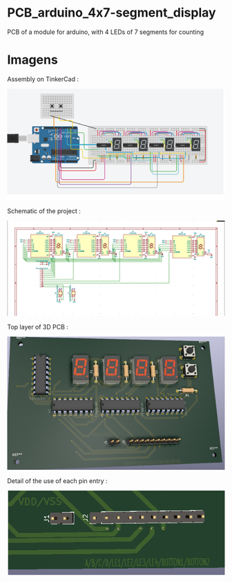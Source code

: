 # PCB_arduino_4x7-segment_display
PCB of a module for arduino, with 4 LEDs of 7 segments for counting


# Imagens

Assembly on TinkerCad : 

![Assembly on TinkerCad](https://github.com/Muzashii/PCB_arduino_4x7-segment_display/blob/main/Assembly%20on%20TinkerCad%20.png)

Schematic of the project : 

![Schematic of the project](https://github.com/Muzashii/PCB_arduino_4x7-segment_display/blob/main/Schematic%20of%20the%20project.png)

Top layer of 3D PCB : 

![Top layer of 3D PCB](https://github.com/Muzashii/PCB_arduino_4x7-segment_display/blob/main/Top%20layer%20of%203D%20PCB.png)

Detail of the use of each pin entry : 

![Detail of the use of each pin entry](https://github.com/Muzashii/PCB_arduino_4x7-segment_display/blob/main/Detail%20of%20the%20use%20of%20each%20pin%20entry.png)
